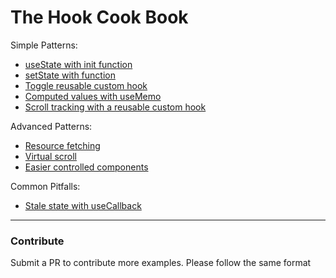 # The Hook Cook Book

Simple Patterns: 
- [useState with init function](https://codesandbox.io/s/92r9yrmnyo)
- [setState with function](https://codesandbox.io/s/w6xynq3z9l)
- [Toggle reusable custom hook](https://codesandbox.io/s/zrjn39qqwx)
- [Computed values with useMemo](https://codesandbox.io/s/v80068jq40)
- [Scroll tracking with a reusable custom hook](https://codesandbox.io/s/r5r7w0697q)

Advanced Patterns: 
- [Resource fetching](https://codesandbox.io/s/9z4l2po0pw)
- [Virtual scroll](https://codesandbox.io/s/214p1911yn)
- [Easier controlled components](https://codesandbox.io/s/o97l3qzq5z)

Common Pitfalls:
- [Stale state with useCallback](https://codesandbox.io/s/p55wln789x)

<hr/>

### Contribute

Submit a PR to contribute more examples. Please follow the same format

